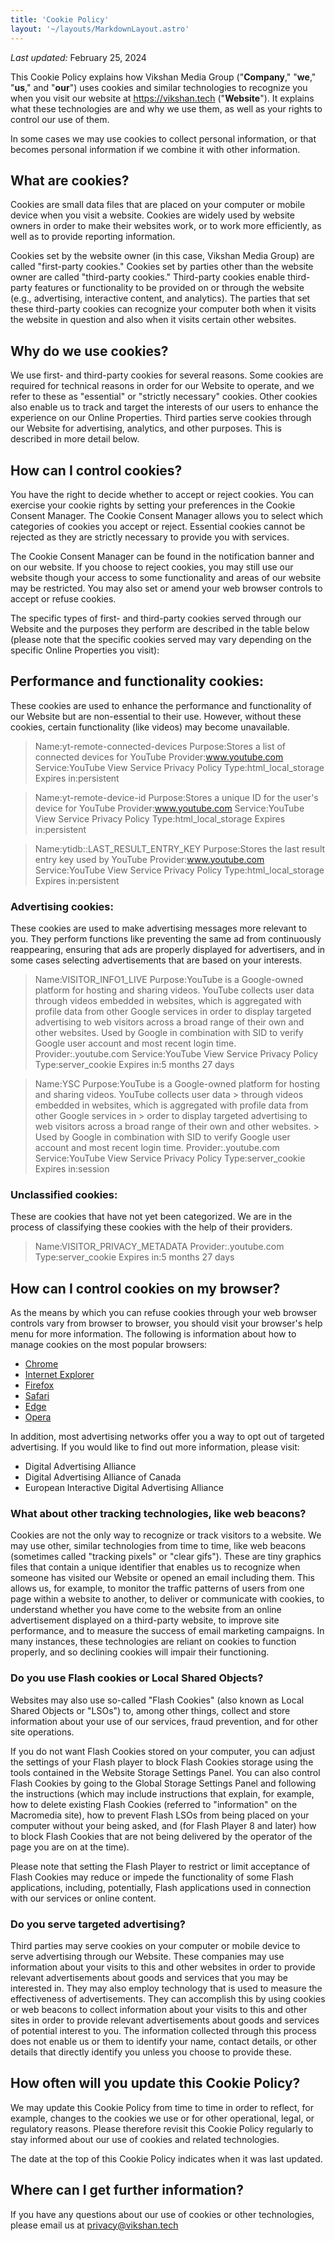 ```yaml
---
title: 'Cookie Policy'
layout: '~/layouts/MarkdownLayout.astro'
---
```


_Last updated:_ February 25, 2024

This Cookie Policy explains how Vikshan Media Group ("**Company**," "**we**," "**us**," and "**our**") uses cookies and similar technologies to recognize you when you visit our website at https://vikshan.tech ("**Website**"). It explains what these technologies are and why we use them, as well as your rights to control our use of them.

In some cases we may use cookies to collect personal information, or that becomes personal information if we combine it with other information.

## What are cookies?

Cookies are small data files that are placed on your computer or mobile device when you visit a website. Cookies are widely used by website owners in order to make their websites work, or to work more efficiently, as well as to provide reporting information.

Cookies set by the website owner (in this case, Vikshan Media Group) are called "first-party cookies." Cookies set by parties other than the website owner are called "third-party cookies." Third-party cookies enable third-party features or functionality to be provided on or through the website (e.g., advertising, interactive content, and analytics). The parties that set these third-party cookies can recognize your computer both when it visits the website in question and also when it visits certain other websites.

## Why do we use cookies?

We use first- and third-party cookies for several reasons. Some cookies are required for technical reasons in order for our Website to operate, and we refer to these as "essential" or "strictly necessary" cookies. Other cookies also enable us to track and target the interests of our users to enhance the experience on our Online Properties. Third parties serve cookies through our Website for advertising, analytics, and other purposes. This is described in more detail below.

## How can I control cookies?

You have the right to decide whether to accept or reject cookies. You can exercise your cookie rights by setting your preferences in the Cookie Consent Manager. The Cookie Consent Manager allows you to select which categories of cookies you accept or reject. Essential cookies cannot be rejected as they are strictly necessary to provide you with services.

The Cookie Consent Manager can be found in the notification banner and on our website. If you choose to reject cookies, you may still use our website though your access to some functionality and areas of our website may be restricted. You may also set or amend your web browser controls to accept or refuse cookies.

The specific types of first- and third-party cookies served through our Website and the purposes they perform are described in the table below (please note that the specific cookies served may vary depending on the specific Online Properties you visit):

## Performance and functionality cookies:

These cookies are used to enhance the performance and functionality of our Website but are non-essential to their use. However, without these cookies, certain functionality (like videos) may become unavailable.

> Name:yt-remote-connected-devices
> Purpose:Stores a list of connected devices for YouTube
> Provider:www.youtube.com
> Service:YouTube View Service Privacy Policy
> Type:html_local_storage
> Expires in:persistent

> Name:yt-remote-device-id
> Purpose:Stores a unique ID for the user's device for YouTube
> Provider:www.youtube.com
> Service:YouTube View Service Privacy Policy
> Type:html_local_storage
> Expires in:persistent

> Name:ytidb::LAST_RESULT_ENTRY_KEY
> Purpose:Stores the last result entry key used by YouTube
> Provider:www.youtube.com
> Service:YouTube View Service Privacy Policy
> Type:html_local_storage
> Expires in:persistent

### Advertising cookies:

These cookies are used to make advertising messages more relevant to you. They perform functions like preventing the same ad from continuously reappearing, ensuring that ads are properly displayed for advertisers, and in some cases selecting advertisements that are based on your interests.

> Name:VISITOR_INFO1_LIVE
> Purpose:YouTube is a Google-owned platform for hosting and sharing videos. YouTube collects user data through videos embedded in websites, which is aggregated with profile data from other Google services in order to display targeted advertising to web visitors across a broad range of their own and other websites. Used by Google in combination with SID to verify Google user account and most recent login time.
> Provider:.youtube.com
> Service:YouTube View Service Privacy Policy
> Type:server_cookie
> Expires in:5 months 27 days

> Name:YSC
> Purpose:YouTube is a Google-owned platform for hosting and sharing videos. YouTube collects user data > through videos embedded in websites, which is aggregated with profile data from other Google services in > order to display targeted advertising to web visitors across a broad range of their own and other websites. > Used by Google in combination with SID to verify Google user account and most recent login time.
> Provider:.youtube.com
> Service:YouTube View Service Privacy Policy
> Type:server_cookie
> Expires in:session

### Unclassified cookies:

These are cookies that have not yet been categorized. We are in the process of classifying these cookies with the help of their providers.

> Name:VISITOR_PRIVACY_METADATA
> Provider:.youtube.com
> Type:server_cookie
> Expires in:5 months 27 days

## How can I control cookies on my browser?

As the means by which you can refuse cookies through your web browser controls vary from browser to browser, you should visit your browser's help menu for more information. The following is information about how to manage cookies on the most popular browsers:

- <a href="https://support.google.com/chrome/answer/95647#zippy=%2Callow-or-block-cookies" target="_blank">Chrome</a>
- <a href="https://support.microsoft.com/en-us/windows/delete-and-manage-cookies-168dab11-0753-043d-7c16-ede5947fc64d" target="_blank">Internet Explorer</a>
- <a href="https://support.mozilla.org/en-US/kb/enhanced-tracking-protection-firefox-desktop?redirectslug=enable-and-disable-cookies-website-preferences&redirectlocale=en-US" target="_blank">Firefox</a>
- <a href="https://support.apple.com/en-ie/guide/safari/sfri11471/mac" target="_blank">Safari</a>
- <a href="https://support.microsoft.com/en-us/windows/microsoft-edge-browsing-data-and-privacy-bb8174ba-9d73-dcf2-9b4a-c582b4e640dd" target="_blank">Edge</a>
- <a href="https://help.opera.com/en/latest/web-preferences/" target="_blank">Opera</a>

In addition, most advertising networks offer you a way to opt out of targeted advertising. If you would like to find out more information, please visit:

- Digital Advertising Alliance
- Digital Advertising Alliance of Canada
- European Interactive Digital Advertising Alliance

### What about other tracking technologies, like web beacons?

Cookies are not the only way to recognize or track visitors to a website. We may use other, similar technologies from time to time, like web beacons (sometimes called "tracking pixels" or "clear gifs"). These are tiny graphics files that contain a unique identifier that enables us to recognize when someone has visited our Website or opened an email including them. This allows us, for example, to monitor the traffic patterns of users from one page within a website to another, to deliver or communicate with cookies, to understand whether you have come to the website from an online advertisement displayed on a third-party website, to improve site performance, and to measure the success of email marketing campaigns. In many instances, these technologies are reliant on cookies to function properly, and so declining cookies will impair their functioning.

### Do you use Flash cookies or Local Shared Objects?

Websites may also use so-called "Flash Cookies" (also known as Local Shared Objects or "LSOs") to, among other things, collect and store information about your use of our services, fraud prevention, and for other site operations.

If you do not want Flash Cookies stored on your computer, you can adjust the settings of your Flash player to block Flash Cookies storage using the tools contained in the Website Storage Settings Panel. You can also control Flash Cookies by going to the Global Storage Settings Panel and following the instructions (which may include instructions that explain, for example, how to delete existing Flash Cookies (referred to "information" on the Macromedia site), how to prevent Flash LSOs from being placed on your computer without your being asked, and (for Flash Player 8 and later) how to block Flash Cookies that are not being delivered by the operator of the page you are on at the time).

Please note that setting the Flash Player to restrict or limit acceptance of Flash Cookies may reduce or impede the functionality of some Flash applications, including, potentially, Flash applications used in connection with our services or online content.

### Do you serve targeted advertising?

Third parties may serve cookies on your computer or mobile device to serve advertising through our Website. These companies may use information about your visits to this and other websites in order to provide relevant advertisements about goods and services that you may be interested in. They may also employ technology that is used to measure the effectiveness of advertisements. They can accomplish this by using cookies or web beacons to collect information about your visits to this and other sites in order to provide relevant advertisements about goods and services of potential interest to you. The information collected through this process does not enable us or them to identify your name, contact details, or other details that directly identify you unless you choose to provide these.

## How often will you update this Cookie Policy?

We may update this Cookie Policy from time to time in order to reflect, for example, changes to the cookies we use or for other operational, legal, or regulatory reasons. Please therefore revisit this Cookie Policy regularly to stay informed about our use of cookies and related technologies.

The date at the top of this Cookie Policy indicates when it was last updated.

## Where can I get further information?

If you have any questions about our use of cookies or other technologies, please email us at privacy@vikshan.tech
